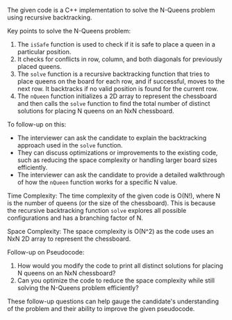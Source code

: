 The given code is a C++ implementation to solve the N-Queens problem using recursive backtracking.

Key points to solve the N-Queens problem:
1. The `isSafe` function is used to check if it is safe to place a queen in a particular position.
2. It checks for conflicts in row, column, and both diagonals for previously placed queens.
3. The `solve` function is a recursive backtracking function that tries to place queens on the board for each row, and if successful, moves to the next row. It backtracks if no valid position is found for the current row.
4. The `nQueen` function initializes a 2D array to represent the chessboard and then calls the `solve` function to find the total number of distinct solutions for placing N queens on an NxN chessboard.

To follow-up on this:
- The interviewer can ask the candidate to explain the backtracking approach used in the `solve` function.
- They can discuss optimizations or improvements to the existing code, such as reducing the space complexity or handling larger board sizes efficiently.
- The interviewer can ask the candidate to provide a detailed walkthrough of how the `nQueen` function works for a specific N value.

Time Complexity:
The time complexity of the given code is O(N!), where N is the number of queens (or the size of the chessboard). This is because the recursive backtracking function `solve` explores all possible configurations and has a branching factor of N.

Space Complexity:
The space complexity is O(N^2) as the code uses an NxN 2D array to represent the chessboard.

Follow-up on Pseudocode:
1. How would you modify the code to print all distinct solutions for placing N queens on an NxN chessboard?
2. Can you optimize the code to reduce the space complexity while still solving the N-Queens problem efficiently?

These follow-up questions can help gauge the candidate's understanding of the problem and their ability to improve the given pseudocode.